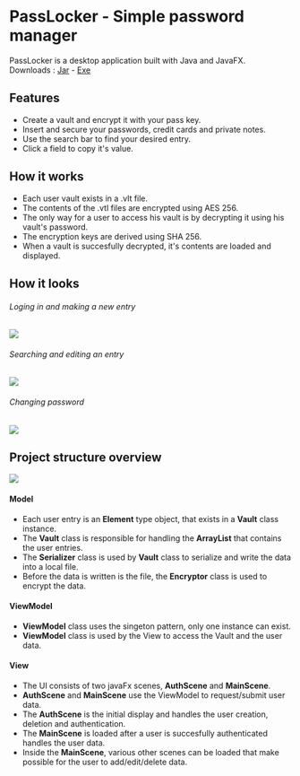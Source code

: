 # **PassLocker** - Simple password manager
PassLocker is a desktop application built with Java and JavaFX.\
Downloads : [Jar][JarDl] - [Exe][exeDl]

## Features
- Create a vault and encrypt it with your pass key.
- Insert and secure your passwords, credit cards and private notes.
- Use the search bar to find your desired entry.
- Click a field to copy it's value.

## How it works
- Each user vault exists in a .vlt file.
- The contents of the .vtl files are encrypted using AES 256.
- The only way for a user to access his vault is by decrypting it using his vault's password.
- The encryption keys are derived using SHA 256.
- When a vault is succesfully decrypted, it's contents are loaded and displayed.


## How it looks
###### Loging in and making a new entry
![](https://media.giphy.com/media/HQSzOUVdV9tK20C925/giphy.gif)
###### Searching and editing an entry
![](https://media.giphy.com/media/mgEruKse7xffUKH9P4/giphy.gif)
###### Changing password
![](https://media.giphy.com/media/D2tXy3PeSLd4jEHtr4/giphy.gif)

## Project structure overview
![](https://i.postimg.cc/wvD1rPpg/Struct.png)

#### Model
- Each user entry is an **Element** type object, that exists in a **Vault** class instance.
- The **Vault** class is responsible for handling the **ArrayList** that contains the user entries. 
- The **Serializer** class is used by **Vault** class to serialize and write the data into a local file.
- Before the data is written is the file, the **Encryptor** class is used to encrypt the data.

#### ViewModel
- **ViewModel** class uses the singeton pattern, only one instance can exist.
- **ViewModel** class is used by the View to access the Vault and the user data.

#### View

- The UI consists of two javaFx scenes, **AuthScene** and **MainScene**.
- **AuthScene** and **MainScene** use the ViewModel to request/submit user data.
- The **AuthScene** is the initial display and handles the user creation, deletion and authentication.
- The **MainScene** is loaded after a user is succesfully authenticated handles the user data.
- Inside the **MainScene**, various other scenes can be loaded that make possible for the user to add/edit/delete data.

 [exeDl]: <https://github.com/JohnEcn/PasswordManager/releases/tag/v1.0>
 [JarDl]: <https://github.com/JohnEcn/PasswordManager/releases/tag/v1.0>
   
